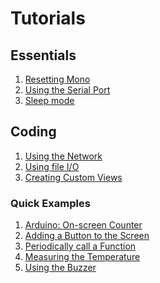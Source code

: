 # Tutorials

## Essentials

 1. [Resetting Mono](resetting_mono.md)
 1. [Using the Serial Port](using-monos-serial-port.md)
 1. [Sleep mode](sleep-mode.md)
<!-- using an editor to code -->

## Coding

 1. [Using the Network](using_the_network.md)
 1. [Using file I/O](using_file_io.md)
 1. [Creating Custom Views](custom_views.md)
 <!-- 1. [Drawing UI Widgets](drawing_ui_elements.md) -->


 <!-- 1. Using the 3.5mm jack connector -->

### Quick Examples

 1. [Arduino: On-screen Counter](ard_count_var.md)
 1. [Adding a Button to the Screen](adding_a_button_to_the_sceen.md)
 1. [Periodically call a Function](periodicly_call_a_function.md)
 1. [Measuring the Temperature](measuring_the_temperature.md)
 1. [Using the Buzzer](using_the_buzzer.md)

 <!--
 1. Using the Accelerometer
 1. Using the RTC
 1. Adjusting the display brightness
 1. Utilizing the run-loop
 1. Triggering software resets
-->


